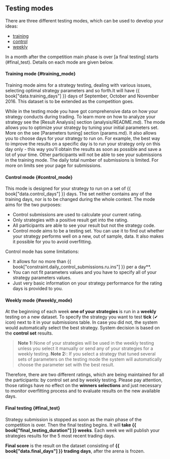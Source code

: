 ## Testing modes

There are three different testing modes, which can be used to develop your ideas:

- [training](#training_mode)
- [control](#control_mode)
- [weekly](#weekly_mode)

In a month after the competition main phase is over [a final testing] starts (#final_test).
Details on each mode are given below.

#### Training mode {#training_mode}

Training mode aims for a strategy testing, dealing with various issues, selecting optimal strategy parameters and so forth.It will have {{ book["data.training_days"] }} days of September, October and November 2016. This dataset is to be extended as the competition goes.

While in the testing mode you have got comprehensive data on how your strategy conducts during trading.
To learn more on how to analyze your strategy see the [Result Analysis] section (analysis/README.md).
The mode allows you to optimize your strategy by tuning your initial parameters set. More on the see [Parameters tuning] section (params.md).
It also allows you to choose days for your strategy to run on.
For example, the best way to improve the results on a specific day is to run your strategy only on this day only - this way you'll obtain the results as soon as possible and save a lot of your time.
Other participants will not be able to see your submissions in the training mode.
The daily total number of submissions is limited.
For more on limits see your page for submissions.

#### Control mode {#control_mode}

This mode is designed for your strategy to run on a set of {{ book["data.control_days"] }} days. The set neither contains any of the training days, nor is to be changed during the whole contest.
The mode aims for the two purposes:

- Control submissions are used to calculate your current rating.
- Only strategies with a positive result get into the rating.
- All participants are able to see your result but not the strategy code.
- Control mode aims to be a testing set. You can use it to find out whether your strategy performs well on a new, out of sample, data. It also makes it possible for you to avoid overfitting.

Control mode has some limitations:

- It allows for no more than {{ book["constraint.daily_control_submissions.ru.ins"] }} per a day**.
- You can not fit parameters values and you have to specify all of your strategy parameters values.
- Just very basic information on your strategy performance for the rating days is provided to you.

#### Weekly mode {#weekly_mode}

At the beginning of each week **one of your strategies** is run in a **weekly** testing on a new dataset.
To specify the strategy you want to test **tick** (✔ icon) next to it in your submissions table.
In case you did not, the system would automatically select the best strategy. System decision is based on the **control set** results.

> **Note 1:**:None of your strategies will be used in the weekly testing unless you select it manually or send any of your strategies for a weekly testing.
> **Note 2:**: If you select a strategy that tuned several sets of parameters on the testing mode the system will automatically choose the parameter set with the best result.

Therefore, there are two different ratings, which are being maintained for all the participants: by control set and by weekly testing.
Please pay attention, those ratings have no effect on the **winners selections** and just necessary to monitor overfitting process and to evaluate results on the new available days.

#### Final testing {#final_test}

Strategy submission is stopped as soon as the main phase of the competition is over. Then the final testing begins. It will **take {{ book["final_testing_duration"] }} weeks**.
Each week we will publish your strategies results for the 5 most recent trading days.

**Final score** is the result on the dataset consisting of **{{ book["data.final_days"] }} trading days**, after the arena is frozen.
